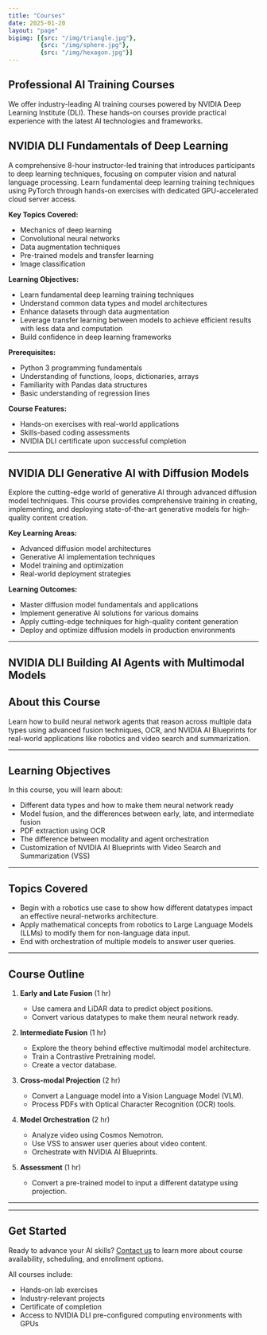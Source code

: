 ```yaml
---
title: "Courses"
date: 2025-01-20
layout: "page"
bigimg: [{src: "/img/triangle.jpg"}, 
         {src: "/img/sphere.jpg"}, 
         {src: "/img/hexagon.jpg"}]
---
```


## Professional AI Training Courses

We offer industry-leading AI training courses powered by NVIDIA Deep Learning Institute (DLI). These hands-on courses provide practical experience with the latest AI technologies and frameworks.

## NVIDIA DLI Fundamentals of Deep Learning 
A comprehensive 8-hour instructor-led training that introduces participants to deep learning techniques, focusing on computer vision and natural language processing. Learn fundamental deep learning training techniques using PyTorch through hands-on exercises with dedicated GPU-accelerated cloud server access.

**Key Topics Covered:**
- Mechanics of deep learning
- Convolutional neural networks
- Data augmentation techniques
- Pre-trained models and transfer learning
- Image classification


**Learning Objectives:**
- Learn fundamental deep learning training techniques
- Understand common data types and model architectures
- Enhance datasets through data augmentation
- Leverage transfer learning between models to achieve efficient results with less data and computation
- Build confidence in deep learning frameworks

**Prerequisites:**
- Python 3 programming fundamentals
- Understanding of functions, loops, dictionaries, arrays
- Familiarity with Pandas data structures
- Basic understanding of regression lines

**Course Features:**
- Hands-on exercises with real-world applications
- Skills-based coding assessments
- NVIDIA DLI certificate upon successful completion

---

## NVIDIA DLI Generative AI with Diffusion Models
Explore the cutting-edge world of generative AI through advanced diffusion model techniques. This course provides comprehensive training in creating, implementing, and deploying state-of-the-art generative models for high-quality content creation.

**Key Learning Areas:**
- Advanced diffusion model architectures
- Generative AI implementation techniques
- Model training and optimization
- Real-world deployment strategies

**Learning Outcomes:**
- Master diffusion model fundamentals and applications
- Implement generative AI solutions for various domains
- Apply cutting-edge techniques for high-quality content generation
- Deploy and optimize diffusion models in production environments

---

## NVIDIA DLI Building AI Agents with Multimodal Models

## About this Course

Learn how to build neural network agents that reason across multiple data types using advanced fusion techniques, OCR, and NVIDIA AI Blueprints for real-world applications like robotics and video search and summarization.

***

## Learning Objectives

In this course, you will learn about:
- Different data types and how to make them neural network ready
- Model fusion, and the differences between early, late, and intermediate fusion
- PDF extraction using OCR
- The difference between modality and agent orchestration
- Customization of NVIDIA AI Blueprints with Video Search and Summarization (VSS)

***

## Topics Covered

- Begin with a robotics use case to show how different datatypes impact an effective neural-networks architecture.
- Apply mathematical concepts from robotics to Large Language Models (LLMs) to modify them for non-language data input.
- End with orchestration of multiple models to answer user queries.

***

## Course Outline

1. **Early and Late Fusion** (1 hr)  
   - Use camera and LiDAR data to predict object positions.  
   - Convert various datatypes to make them neural network ready.

2. **Intermediate Fusion** (1 hr)  
   - Explore the theory behind effective multimodal model architecture.  
   - Train a Contrastive Pretraining model.  
   - Create a vector database.

3. **Cross-modal Projection** (2 hr)  
   - Convert a Language model into a Vision Language Model (VLM).  
   - Process PDFs with Optical Character Recognition (OCR) tools.

4. **Model Orchestration** (2 hr)  
   - Analyze video using Cosmos Nemotron.  
   - Use VSS to answer user queries about video content.  
   - Orchestrate with NVIDIA AI Blueprints.

5. **Assessment** (1 hr)  
   - Convert a pre-trained model to input a different datatype using projection.




---

---

## Get Started

Ready to advance your AI skills? [Contact us](/contact/) to learn more about course availability, scheduling, and enrollment options.

All courses include:
- Hands-on lab exercises
- Industry-relevant projects
- Certificate of completion
- Access to NVIDIA DLI pre-configured computing environments with GPUs 